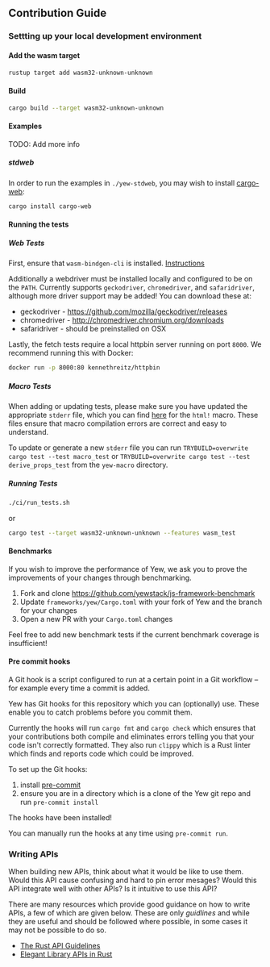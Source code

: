 ## Contribution Guide

### Settting up your local development environment

#### Add the wasm target

```bash
rustup target add wasm32-unknown-unknown
```

#### Build

```bash
cargo build --target wasm32-unknown-unknown
```

#### Examples

TODO: Add more info 

##### stdweb
In order to run the examples in `./yew-stdweb`, you may wish to install [cargo-web]:

```bash
cargo install cargo-web
```

[cargo-web]: https://github.com/koute/cargo-web

#### Running the tests

##### Web Tests
First, ensure that `wasm-bindgen-cli` is installed.
[Instructions](https://rustwasm.github.io/docs/wasm-bindgen/wasm-bindgen-test/usage.html#install-the-test-runner)

Additionally a webdriver must be installed locally and configured to be on the
`PATH`. Currently supports `geckodriver`, `chromedriver`, and `safaridriver`,
although more driver support may be added! You can download these at:

* geckodriver - https://github.com/mozilla/geckodriver/releases
* chromedriver - http://chromedriver.chromium.org/downloads
* safaridriver - should be preinstalled on OSX

Lastly, the fetch tests require a local httpbin server running on port `8000`. We recommend running this with Docker:

```bash
docker run -p 8000:80 kennethreitz/httpbin
```

##### Macro Tests
When adding or updating tests, please make sure you have updated the appropriate `stderr` file, which you can find [here](https://github.com/yewstack/yew/tree/master/yew-macro/tests/macro) for the `html!` macro. These files ensure that macro compilation errors are correct and easy to understand.

To update or generate a new `stderr` file you can run `TRYBUILD=overwrite cargo test --test macro_test` or `TRYBUILD=overwrite cargo test --test derive_props_test` from the `yew-macro` directory.

##### Running Tests

```bash
./ci/run_tests.sh
```
or

```bash
cargo test --target wasm32-unknown-unknown --features wasm_test
```

#### Benchmarks

If you wish to improve the performance of Yew, we ask you to prove the improvements of your changes through benchmarking.

1. Fork and clone https://github.com/yewstack/js-framework-benchmark
2. Update `frameworks/yew/Cargo.toml` with your fork of Yew and the branch for your changes
3. Open a new PR with your `Cargo.toml` changes

Feel free to add new benchmark tests if the current benchmark coverage is insufficient!

#### Pre commit hooks

A Git hook is a script configured to run at a certain point in a Git workflow – for example every time a commit is added.

Yew has Git hooks for this repository which you can (optionally) use. These enable you to catch problems before you commit them.

Currently the hooks will run `cargo fmt` and `cargo check` which ensures that your contributions both compile and eliminates errors telling you that your code isn't correctly formatted. They also run `clippy` which is a Rust linter which finds and reports code which could be improved.

To set up the Git hooks:
1. install [pre-commit](https://pre-commit.com/)
2. ensure you are in a directory which is a clone of the Yew git repo and run `pre-commit install`

The hooks have been installed!

You can manually run the hooks at any time using `pre-commit run`.

### Writing APIs
When building new APIs, think about what it would be like to use them. Would this API cause confusing and hard to pin error mesages? Would this API integrate well with other APIs? Is it intuitive to use this API?

There are many resources which provide good guidance on how to write APIs, a few of which are given below. These are only *guidlines* and while they are useful and should be followed where possible, in some cases it may not be possible to do so.
* [The Rust API Guidelines](https://rust-lang.github.io/api-guidelines/)
* [Elegant Library APIs in Rust](https://deterministic.space/elegant-apis-in-rust.html)
